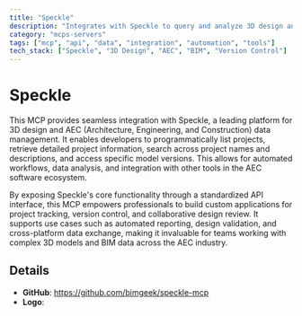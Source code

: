 ```yaml
---
title: "Speckle"
description: "Integrates with Speckle to query and analyze 3D design and AEC project data, enabling professionals to manage projects and access model versions."
category: "mcps-servers"
tags: ["mcp", "api", "data", "integration", "automation", "tools"]
tech_stack: ["Speckle", "3D Design", "AEC", "BIM", "Version Control"]
---
```


# Speckle

This MCP provides seamless integration with Speckle, a leading platform for 3D design and AEC (Architecture, Engineering, and Construction) data management. It enables developers to programmatically list projects, retrieve detailed project information, search across project names and descriptions, and access specific model versions. This allows for automated workflows, data analysis, and integration with other tools in the AEC software ecosystem.

By exposing Speckle's core functionality through a standardized API interface, this MCP empowers professionals to build custom applications for project tracking, version control, and collaborative design review. It supports use cases such as automated reporting, design validation, and cross-platform data exchange, making it invaluable for teams working with complex 3D models and BIM data across the AEC industry.

## Details

- **GitHub**: https://github.com/bimgeek/speckle-mcp
- **Logo**: 
